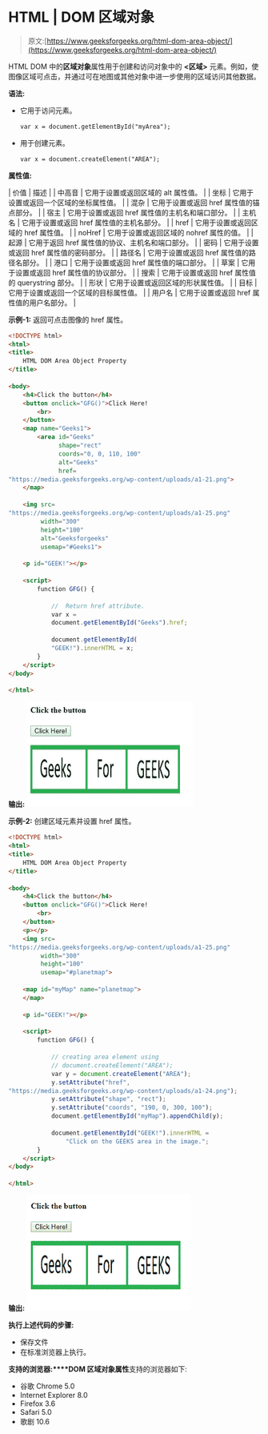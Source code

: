 # HTML | DOM 区域对象

> 原文:[https://www.geeksforgeeks.org/html-dom-area-object/](https://www.geeksforgeeks.org/html-dom-area-object/)

HTML DOM 中的**区域对象**属性用于创建和访问对象中的 **<区域>** 元素。例如，使图像区域可点击，并通过可在地图或其他对象中进一步使用的区域访问其他数据。

**语法:**

*   它用于访问元素。

    ```html
    var x = document.getElementById("myArea");
    ```

*   用于创建元素。

    ```html
    var x = document.createElement("AREA");
    ```

**属性值:**

| 价值 | 描述 |
| 中高音 | 它用于设置或返回区域的 alt 属性值。 |
| 坐标 | 它用于设置或返回一个区域的坐标属性值。 |
| 混杂 | 它用于设置或返回 href 属性值的锚点部分。 |
| 宿主 | 它用于设置或返回 href 属性值的主机名和端口部分。 |
| 主机名 | 它用于设置或返回 href 属性值的主机名部分。 |
| href | 它用于设置或返回区域的 href 属性值。 |
| noHref | 它用于设置或返回区域的 nohref 属性的值。 |
| 起源 | 它用于返回 href 属性值的协议、主机名和端口部分。 |
| 密码 | 它用于设置或返回 href 属性值的密码部分。 |
| 路径名 | 它用于设置或返回 href 属性值的路径名部分。 |
| 港口 | 它用于设置或返回 href 属性值的端口部分。 |
| 草案 | 它用于设置或返回 href 属性值的协议部分。 |
| 搜索 | 它用于设置或返回 href 属性值的 querystring 部分。 |
| 形状 | 它用于设置或返回区域的形状属性值。 |
| 目标 | 它用于设置或返回一个区域的目标属性值。 |
| 用户名 | 它用于设置或返回 href 属性值的用户名部分。 |

**示例-1:** 返回可点击图像的 href 属性。

```html
<!DOCTYPE html>
<html>
<title>
    HTML DOM Area Object Property
</title>

<body>
    <h4>Click the button</h4>
    <button onclick="GFG()">Click Here!
        <br>
    </button>
    <map name="Geeks1">
        <area id="Geeks"
              shape="rect"
              coords="0, 0, 110, 100"
              alt="Geeks"
              href=
"https://media.geeksforgeeks.org/wp-content/uploads/a1-21.png">
    </map>

    <img src=
"https://media.geeksforgeeks.org/wp-content/uploads/a1-25.png" 
         width="300" 
         height="100"
         alt="Geeksforgeeks"
         usemap="#Geeks1">

    <p id="GEEK!"></p>

    <script>
        function GFG() {

            //  Return href attribute.
            var x = 
            document.getElementById("Geeks").href;

            document.getElementById(
            "GEEK!").innerHTML = x;
        }
    </script>
</body>

</html>
```

**输出:**
![](img/a102a56e080a775aa23b57eb71d8f6ac.png)

**示例-2:** 创建区域元素并设置 href 属性。

```html
<!DOCTYPE html>
<html>
<title>
    HTML DOM Area Object Property
</title>

<body>
    <h4>Click the button</h4>
    <button onclick="GFG()">Click Here!
        <br>
    </button>
    <p></p>
    <img src=
"https://media.geeksforgeeks.org/wp-content/uploads/a1-25.png"
         width="300"
         height="100" 
         usemap="#planetmap">

    <map id="myMap" name="planetmap">
    </map>

    <p id="GEEK!"></p>

    <script>
        function GFG() {

            // creating area element using 
            // document.createElement("AREA");
            var y = document.createElement("AREA");
            y.setAttribute("href",
"https://media.geeksforgeeks.org/wp-content/uploads/a1-24.png");
            y.setAttribute("shape", "rect");
            y.setAttribute("coords", "190, 0, 300, 100");
            document.getElementById("myMap").appendChild(y);

            document.getElementById("GEEK!").innerHTML =
                "Click on the GEEKS area in the image.";
        }
    </script>
</body>

</html>
```

**输出:**
![](img/3c9fca194eeb90da0172f3b3e77bc685.png)

**执行上述代码的步骤:**

*   保存文件
*   在标准浏览器上执行。

**支持的浏览器:****DOM 区域对象属性**支持的浏览器如下:

*   谷歌 Chrome 5.0
*   Internet Explorer 8.0
*   Firefox 3.6
*   Safari 5.0
*   歌剧 10.6